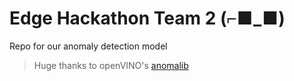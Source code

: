# Edge Hackathon Team 2 (⌐■_■)

Repo for our anomaly detection model
> Huge thanks to openVINO's [anomalib](https://github.com/openvinotoolkit/anomalib)